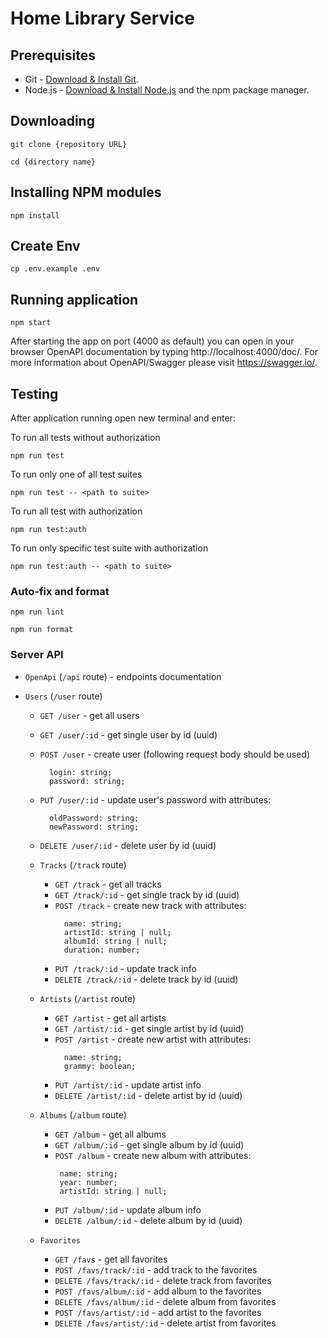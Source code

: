 # Home Library Service

## Prerequisites

- Git - [Download & Install Git](https://git-scm.com/downloads).
- Node.js - [Download & Install Node.js](https://nodejs.org/en/download/) and the npm package manager.

## Downloading

```
git clone {repository URL}

cd {directory name}
```

## Installing NPM modules

```
npm install
```

## Create Env

```
cp .env.example .env
```

## Running application

```
npm start
```

After starting the app on port (4000 as default) you can open
in your browser OpenAPI documentation by typing http://localhost:4000/doc/.
For more information about OpenAPI/Swagger please visit https://swagger.io/.

## Testing

After application running open new terminal and enter:

To run all tests without authorization

```
npm run test
```

To run only one of all test suites

```
npm run test -- <path to suite>
```

To run all test with authorization

```
npm run test:auth
```

To run only specific test suite with authorization

```
npm run test:auth -- <path to suite>
```

### Auto-fix and format

```
npm run lint
```

```
npm run format
```

### Server API

- `OpenApi` (`/api` route) - endpoints documentation

- `Users` (`/user` route)

  - `GET /user` - get all users
  - `GET /user/:id` - get single user by id (uuid)
  - `POST /user` - create user (following request body should be used)
    ```
      login: string;
      password: string;
    ```
  - `PUT /user/:id` - update user's password with attributes:
    ```
      oldPassword: string;
      newPassword: string;
    ```
  - `DELETE /user/:id` - delete user by id (uuid)

  - `Tracks` (`/track` route)

    - `GET /track` - get all tracks
    - `GET /track/:id` - get single track by id (uuid)
    - `POST /track` - create new track with attributes:
      ```
        name: string;
        artistId: string | null;
        albumId: string | null;
        duration: number;
      ```
    - `PUT /track/:id` - update track info
    - `DELETE /track/:id` - delete track by id (uuid)

  - `Artists` (`/artist` route)

    - `GET /artist` - get all artists
    - `GET /artist/:id` - get single artist by id (uuid)
    - `POST /artist` - create new artist with attributes:
      ```
        name: string;
        grammy: boolean;
      ```
    - `PUT /artist/:id` - update artist info
    - `DELETE /artist/:id` - delete artist by id (uuid)

  - `Albums` (`/album` route)

    - `GET /album` - get all albums
    - `GET /album/:id` - get single album by id (uuid)
    - `POST /album` - create new album with attributes:
      ```
       name: string;
       year: number;
       artistId: string | null;
      ```
    - `PUT /album/:id` - update album info
    - `DELETE /album/:id` - delete album by id (uuid)

  - `Favorites`
    - `GET /favs` - get all favorites
    - `POST /favs/track/:id` - add track to the favorites
    - `DELETE /favs/track/:id` - delete track from favorites
    - `POST /favs/album/:id` - add album to the favorites
    - `DELETE /favs/album/:id` - delete album from favorites
    - `POST /favs/artist/:id` - add artist to the favorites
    - `DELETE /favs/artist/:id` - delete artist from favorites
